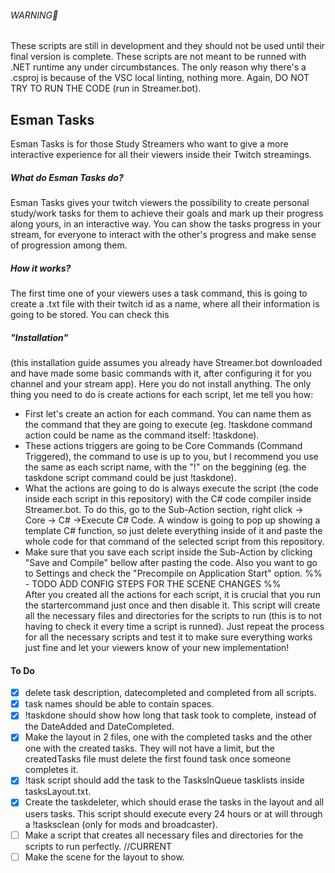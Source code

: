 ###### WARNING🔴
These scripts are still in development and they should not be used until their final version is complete.
These scripts are not meant to be runned with .NET runtime any under circumbstances. The only reason why there's a .csproj is because of the VSC local linting, nothing more. Again, DO NOT TRY TO RUN THE CODE (run in Streamer.bot).
## Esman Tasks
Esman Tasks is for those Study Streamers who want to give a more interactive experience for all their viewers inside their Twitch streamings.
##### What do Esman Tasks do?
Esman Tasks gives your twitch viewers the possibility to create personal study/work tasks for them to achieve their goals and mark up their progress along yours, in an interactive way. You can show the tasks progress in your stream, for everyone to interact with the other's progress and make sense of progression among them.

##### How it works?
The first time one of your viewers uses a task command, this is going to create a .txt file with their twitch id as a name, where all their information is going to be stored. You can check this
##### "Installation"
(this installation guide assumes you already have Streamer.bot downloaded and have made some basic commands with it, after configuring it for you channel and your stream app).
Here you do not install anything. The only thing you need to do is create actions for each script, let me tell you how:
- First let's create an action for each command. You can name them as the command that they are going to execute (eg. !taskdone command action could be name as the command itself: !taskdone).
- These actions triggers are going to be Core Commands (Command Triggered), the command to use is up to you, but I recommend you use the same as each script name, with the "!" on the beggining (eg. the taskdone script command could be just !taskdone).
- What the actions are going to do is always execute the script (the code inside each script in this repository) with the C# code compiler inside Streamer.bot. To do this, go to the Sub-Action section, right click -> Core -> C# ->Execute C# Code. A window is going to pop up showing a template C# function, so just delete everything inside of it and paste the whole code for that command of the selected script from this repository.
- Make sure that you save each script inside the Sub-Action by clicking "Save and Compile" bellow after pasting the code. Also you want to go to Settings and check the "Precompile on Application Start" option.
%% -    TODO ADD CONFIG STEPS FOR THE SCENE  CHANGES %%  
After you created all the actions for each script, it is crucial that you run the startercommand just once and then disable it. This script will create all the necessary files and directories for the scripts to run (this is to not having to check it every time a script is runned).
Just repeat the process for all the necessary scripts and test it to make sure everything works just fine and let your viewers know of your new implementation!
  

#### To Do
- [X] delete task description, datecompleted and completed from all scripts.
- [X] task names should be able to contain spaces.
- [X] !taskdone should show how long that task took to complete, instead of the DateAdded and DateCompleted.
- [X] Make the layout in 2 files, one with the completed tasks and the other one with the created tasks. They will not have a limit, but the createdTasks file must delete the first found task once someone completes it.
- [X] !task script should add the task to the TasksInQueue tasklists inside tasksLayout.txt.
- [X] Create the taskdeleter, which should erase the tasks in the layout and all users tasks. This script should execute every 24 hours or at will through a !tasksclean (only for mods and broadcaster). 
- [ ] Make a script that creates all necessary files and directories for the scripts to run perfectly. //CURRENT
- [ ] Make the scene for the layout to show.
<!-- - [ ] Add focus command (viewer can send !startfocus to save the focusTimeStarted and then !stopfocus to return how much he was on focus [returns currentDate - focusTimeStarted]). This could have a counter for the top-time-focus viewers. -->
